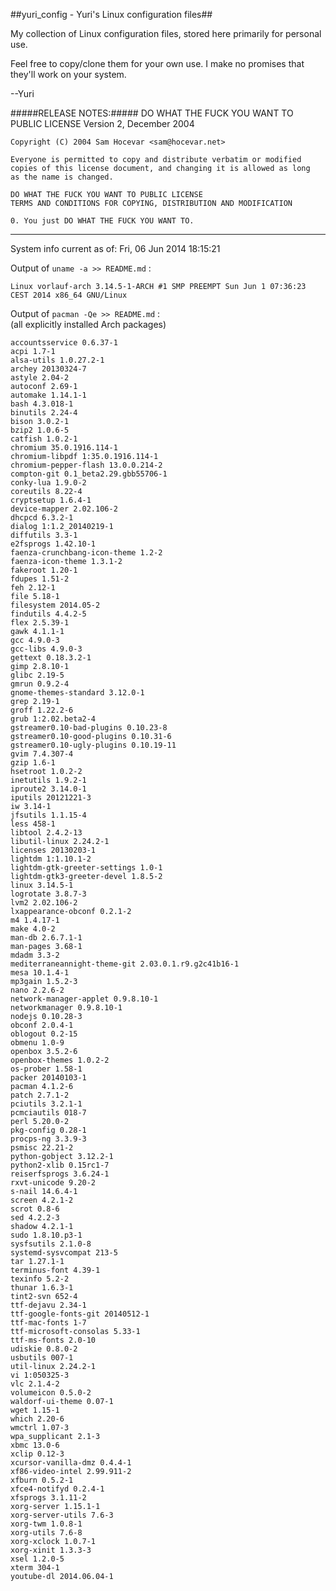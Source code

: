 ##yuri_config - Yuri's Linux configuration files##

My collection of Linux configuration files, stored here primarily for personal use.

Feel free to copy/clone them for your own use.  I make no promises that they'll work on your system.

--Yuri

#####RELEASE NOTES:#####
    DO WHAT THE FUCK YOU WANT TO PUBLIC LICENSE
    Version 2, December 2004

    Copyright (C) 2004 Sam Hocevar <sam@hocevar.net>

    Everyone is permitted to copy and distribute verbatim or modified
    copies of this license document, and changing it is allowed as long
    as the name is changed.

    DO WHAT THE FUCK YOU WANT TO PUBLIC LICENSE
    TERMS AND CONDITIONS FOR COPYING, DISTRIBUTION AND MODIFICATION

    0. You just DO WHAT THE FUCK YOU WANT TO.

---------------------------------------------
<!--- cut_here --->
System info current as of: Fri, 06 Jun 2014  18:15:21

Output of `uname -a >> README.md` :

    Linux vorlauf-arch 3.14.5-1-ARCH #1 SMP PREEMPT Sun Jun 1 07:36:23 CEST 2014 x86_64 GNU/Linux

Output of `pacman -Qe >> README.md` :<br>
(all explicitly installed Arch packages)

    accountsservice 0.6.37-1
    acpi 1.7-1
    alsa-utils 1.0.27.2-1
    archey 20130324-7
    astyle 2.04-2
    autoconf 2.69-1
    automake 1.14.1-1
    bash 4.3.018-1
    binutils 2.24-4
    bison 3.0.2-1
    bzip2 1.0.6-5
    catfish 1.0.2-1
    chromium 35.0.1916.114-1
    chromium-libpdf 1:35.0.1916.114-1
    chromium-pepper-flash 13.0.0.214-2
    compton-git 0.1_beta2.29.gbb55706-1
    conky-lua 1.9.0-2
    coreutils 8.22-4
    cryptsetup 1.6.4-1
    device-mapper 2.02.106-2
    dhcpcd 6.3.2-1
    dialog 1:1.2_20140219-1
    diffutils 3.3-1
    e2fsprogs 1.42.10-1
    faenza-crunchbang-icon-theme 1.2-2
    faenza-icon-theme 1.3.1-2
    fakeroot 1.20-1
    fdupes 1.51-2
    feh 2.12-1
    file 5.18-1
    filesystem 2014.05-2
    findutils 4.4.2-5
    flex 2.5.39-1
    gawk 4.1.1-1
    gcc 4.9.0-3
    gcc-libs 4.9.0-3
    gettext 0.18.3.2-1
    gimp 2.8.10-1
    glibc 2.19-5
    gmrun 0.9.2-4
    gnome-themes-standard 3.12.0-1
    grep 2.19-1
    groff 1.22.2-6
    grub 1:2.02.beta2-4
    gstreamer0.10-bad-plugins 0.10.23-8
    gstreamer0.10-good-plugins 0.10.31-6
    gstreamer0.10-ugly-plugins 0.10.19-11
    gvim 7.4.307-4
    gzip 1.6-1
    hsetroot 1.0.2-2
    inetutils 1.9.2-1
    iproute2 3.14.0-1
    iputils 20121221-3
    iw 3.14-1
    jfsutils 1.1.15-4
    less 458-1
    libtool 2.4.2-13
    libutil-linux 2.24.2-1
    licenses 20130203-1
    lightdm 1:1.10.1-2
    lightdm-gtk-greeter-settings 1.0-1
    lightdm-gtk3-greeter-devel 1.8.5-2
    linux 3.14.5-1
    logrotate 3.8.7-3
    lvm2 2.02.106-2
    lxappearance-obconf 0.2.1-2
    m4 1.4.17-1
    make 4.0-2
    man-db 2.6.7.1-1
    man-pages 3.68-1
    mdadm 3.3-2
    mediterraneannight-theme-git 2.03.0.1.r9.g2c41b16-1
    mesa 10.1.4-1
    mp3gain 1.5.2-3
    nano 2.2.6-2
    network-manager-applet 0.9.8.10-1
    networkmanager 0.9.8.10-1
    nodejs 0.10.28-3
    obconf 2.0.4-1
    oblogout 0.2-15
    obmenu 1.0-9
    openbox 3.5.2-6
    openbox-themes 1.0.2-2
    os-prober 1.58-1
    packer 20140103-1
    pacman 4.1.2-6
    patch 2.7.1-2
    pciutils 3.2.1-1
    pcmciautils 018-7
    perl 5.20.0-2
    pkg-config 0.28-1
    procps-ng 3.3.9-3
    psmisc 22.21-2
    python-gobject 3.12.2-1
    python2-xlib 0.15rc1-7
    reiserfsprogs 3.6.24-1
    rxvt-unicode 9.20-2
    s-nail 14.6.4-1
    screen 4.2.1-2
    scrot 0.8-6
    sed 4.2.2-3
    shadow 4.2.1-1
    sudo 1.8.10.p3-1
    sysfsutils 2.1.0-8
    systemd-sysvcompat 213-5
    tar 1.27.1-1
    terminus-font 4.39-1
    texinfo 5.2-2
    thunar 1.6.3-1
    tint2-svn 652-4
    ttf-dejavu 2.34-1
    ttf-google-fonts-git 20140512-1
    ttf-mac-fonts 1-7
    ttf-microsoft-consolas 5.33-1
    ttf-ms-fonts 2.0-10
    udiskie 0.8.0-2
    usbutils 007-1
    util-linux 2.24.2-1
    vi 1:050325-3
    vlc 2.1.4-2
    volumeicon 0.5.0-2
    waldorf-ui-theme 0.07-1
    wget 1.15-1
    which 2.20-6
    wmctrl 1.07-3
    wpa_supplicant 2.1-3
    xbmc 13.0-6
    xclip 0.12-3
    xcursor-vanilla-dmz 0.4.4-1
    xf86-video-intel 2.99.911-2
    xfburn 0.5.2-1
    xfce4-notifyd 0.2.4-1
    xfsprogs 3.1.11-2
    xorg-server 1.15.1-1
    xorg-server-utils 7.6-3
    xorg-twm 1.0.8-1
    xorg-utils 7.6-8
    xorg-xclock 1.0.7-1
    xorg-xinit 1.3.3-3
    xsel 1.2.0-5
    xterm 304-1
    youtube-dl 2014.06.04-1
